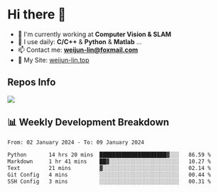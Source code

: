 # Hi there 👋

<!--
**Weijun-Lin/Weijun-Lin** is a ✨ _special_ ✨ repository because its `README.md` (this file) appears on your GitHub profile.

Here are some ideas to get you started:

- 🔭 I’m currently working on ...
- 🌱 I’m currently learning ...
- 👯 I’m looking to collaborate on ...
- 🤔 I’m looking for help with ...
- 💬 Ask me about ...
- 📫 How to reach me: ...
- 😄 Pronouns: ...
- ⚡ Fun fact: ...
-->

- 🏢 I'm currently working at **Computer Vision & SLAM**
- 🚀 I use daily: **C/C++** & **Python** & **Matlab** ...
- 📫 Contact me: **weijun-lin@foxmail.com**
- 🔗 My Site: [weijun-lin.top](https://weijun-lin.top/)

  

## Repos Info
![](https://github-readme-stats.vercel.app/api?username=Weijun-Lin&theme=cobalt)

## 📊 Weekly Development Breakdown

<!--START_SECTION:waka-->

```txt
From: 02 January 2024 - To: 09 January 2024

Python       14 hrs 20 mins  █████████████████████▓░░░   86.59 %
Markdown     1 hr 41 mins    ██▓░░░░░░░░░░░░░░░░░░░░░░   10.27 %
Text         21 mins         ▓░░░░░░░░░░░░░░░░░░░░░░░░   02.14 %
Git Config   4 mins          ░░░░░░░░░░░░░░░░░░░░░░░░░   00.44 %
SSH Config   3 mins          ░░░░░░░░░░░░░░░░░░░░░░░░░   00.31 %
```

<!--END_SECTION:waka-->
